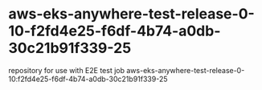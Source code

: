 # aws-eks-anywhere-test-release-0-10-f2fd4e25-f6df-4b74-a0db-30c21b91f339-25
repository for use with E2E test job aws-eks-anywhere-test-release-0-10:f2fd4e25-f6df-4b74-a0db-30c21b91f339-25
